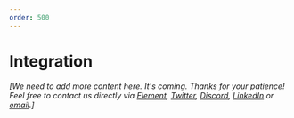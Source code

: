 ```yaml
---
order: 500
---
```


# Integration

_[We need to add more content here. It's coming. Thanks for your patience! Feel free to contact us directly via [Element](https://matrix.to/#/@julienbrg:matrix.org), [Twitter](https://twitter.com/julienbrg), [Discord](https://discord.gg/xw9dCeQ94Y), [LinkedIn](https://www.linkedin.com/in/julienberanger/) or [email](mailto:julien@ato.network).]_
